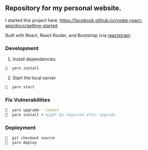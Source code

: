 ## Repository for my personal website.

I started this project here: https://facebook.github.io/create-react-app/docs/getting-started

Built with React, React Router, and Bootstrap (via [reactstrap](https://reactstrap.github.io/)).

### Development

1. Install dependencies

```bash
🐒  yarn install
```

2. Start the local server

```bash
🐒  yarn start
```

### Fix Vulnerabilities

```bash
🐒  yarn upgrade --latest 
🐒  yarn install # might be required after upgrade
```


### Deployment

```bash
🐒  git checkout source 
🐒  yarn deploy
```
